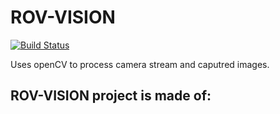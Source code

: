 ROV-VISION
==========

[![Build Status](https://travis-ci.org/sindresorhus/pageres.svg?branch=master)](https://travis-ci.org/sindresorhus/pageres)

Uses openCV to process camera stream and caputred images.

## ROV-VISION project is made of:





